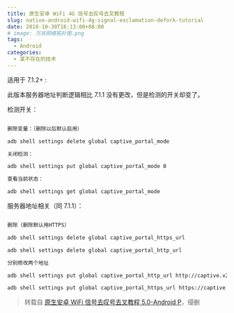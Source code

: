 ```yaml
---
title: 原生安卓 WiFi 4G 信号去叹号去叉教程
slug: native-android-wifi-4g-signal-exclamation-defork-tutorial
date: 2018-10-30T16:13:00+08:00
# image: 万兆网络拓扑图.png
tags:
  - Android
categories:
  - 某不存在的技术
---
```


适用于 7.1.2+ :

此版本服务器地址判断逻辑相比 7.1.1 没有更改，但是检测的开关却变了。

检测开关：

```bash

删除变量：（删除以后默认启用）

adb shell settings delete global captive_portal_mode

关闭检测：

adb shell settings put global captive_portal_mode 0

查看当前状态：

adb shell settings get global captive_portal_mode

```

服务器地址相关（同 7.1.1）：

```bash

删除（删除默认用HTTPS）

adb shell settings delete global captive_portal_https_url

adb shell settings delete global captive_portal_http_url

分别修改两个地址

adb shell settings put global captive_portal_http_url http://captive.v2ex.co/generate_204

adb shell settings put global captive_portal_https_url https://captive.v2ex.co/generate_204

```

> 转载自 [原生安卓 WiFi 信号去叹号去叉教程 5.0-Android P](https://www.evil42.com/index.php/archives/17/)，侵删
